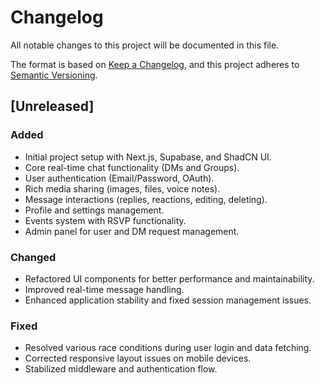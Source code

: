# Changelog

All notable changes to this project will be documented in this file.

The format is based on [Keep a Changelog](https://keepachangelog.com/en/1.0.0/),
and this project adheres to [Semantic Versioning](https://semver.org/spec/v2.0.0.html).

## [Unreleased]

### Added
- Initial project setup with Next.js, Supabase, and ShadCN UI.
- Core real-time chat functionality (DMs and Groups).
- User authentication (Email/Password, OAuth).
- Rich media sharing (images, files, voice notes).
- Message interactions (replies, reactions, editing, deleting).
- Profile and settings management.
- Events system with RSVP functionality.
- Admin panel for user and DM request management.

### Changed
- Refactored UI components for better performance and maintainability.
- Improved real-time message handling.
- Enhanced application stability and fixed session management issues.

### Fixed
- Resolved various race conditions during user login and data fetching.
- Corrected responsive layout issues on mobile devices.
- Stabilized middleware and authentication flow.
